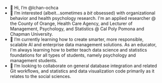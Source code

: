 - 👋 Hi, I’m @lchan-ochca
- 👀 I’m interested (albeit...sometimes a _bit_ obsessed) with organizational behavior and health psychology research. I'm an applied researcher @ the County of Orange, Health Care Agency, and Lecturer of Management, Psychology, and Statistics @ Cal Poly Pomona and Chapman University.
- 🌱 I’m currently learning how to create smarter, more responsible, scalable AI and enterprise data management solutions. As an educator, I'm always learning how to better teach data science and statistics foundations for all types of students, namely psychology and management students. 
- 💞️ I’m looking to collaborate on general database integration and related Git workflows, and statistics and data visualization code primarily as it relates to the social sciences. 


<!---
lchan-ochca/lchan-ochca is a ✨ special ✨ repository because its `README.md` (this file) appears on your GitHub profile.
You can click the Preview link to take a look at your changes.
--->
